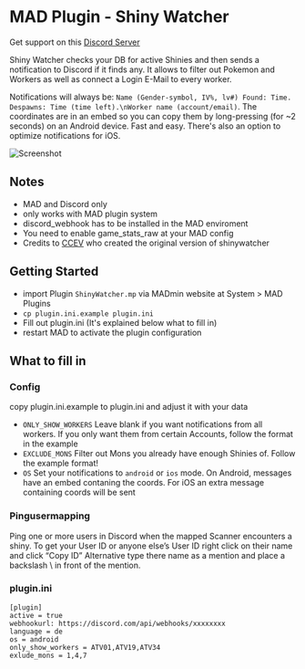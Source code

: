 # MAD Plugin - Shiny Watcher

Get support on this [Discord Server](https://discord.gg/cMZs5tk)

Shiny Watcher checks your DB for active Shinies and then sends a notification to Discord if it finds any. It allows to filter out Pokemon and Workers as well as connect a Login E-Mail to every worker.

Notifications will always be: `Name (Gender-symbol, IV%, lv#) Found: Time. Despawns: Time (time left).\nWorker name (account/email)`. The coordinates are in an embed so you can copy them by long-pressing (for ~2 seconds) on an Android device. Fast and easy. There's also an option to optimize notifications for iOS.

![Screenshot](https://i.imgur.com/kvUSoI4.png)

## Notes
- MAD and Discord only
- only works with MAD plugin system
- discord_webhook has to be installed in the MAD enviroment
- You need to enable game_stats_raw at your MAD config
- Credits to [CCEV](https://github.com/ccev/shinywatcher) who created the original version of shinywatcher

## Getting Started
- import Plugin `ShinyWatcher.mp` via MADmin website at System > MAD Plugins
- `cp plugin.ini.example plugin.ini`
- Fill out plugin.ini (It's explained below what to fill in)
- restart MAD to activate the plugin configuration

## What to fill in
### Config
copy plugin.ini.example to plugin.ini and adjust it with your data
- `ONLY_SHOW_WORKERS` Leave blank if you want notifications from all workers. If you only want them from certain Accounts, follow the format in the example
- `EXCLUDE_MONS` Filter out Mons you already have enough Shinies of. Follow the example format!
- `OS` Set your notifications to `android` or `ios` mode. On Android, messages have an embed contaning the coords. For iOS an extra message containing coords will be sent

### Pingusermapping
Ping one or more users in Discord when the mapped Scanner encounters a shiny.
To get your User ID or anyone else’s User ID right click on their name and click “Copy ID”
Alternative type there name as a mention and place a backslash \ in front of the mention.

### plugin.ini
```
[plugin]
active = true
webhookurl: https://discord.com/api/webhooks/xxxxxxxx   
language = de
os = android
only_show_workers = ATV01,ATV19,ATV34
exlude_mons = 1,4,7
```
